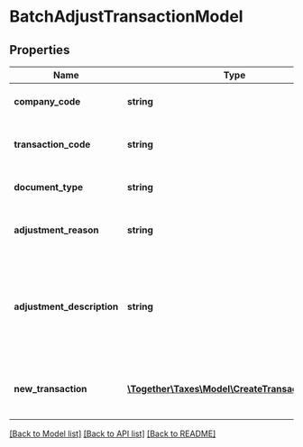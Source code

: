 # BatchAdjustTransactionModel

## Properties
Name | Type | Description | Notes
------------ | ------------- | ------------- | -------------
**company_code** | **string** | Specifies the code of the company for this transaction. | 
**transaction_code** | **string** | Please specify the transaction code of the transacion to void. | 
**document_type** | **string** | Specifies the type of document to void. | [optional] 
**adjustment_reason** | **string** | A reason code indicating why this adjustment was made | 
**adjustment_description** | **string** | If the AdjustmentReason is \&quot;Other\&quot;, specify the reason here.                This is required when the AdjustmentReason is 8 (Other). | [optional] 
**new_transaction** | [**\Together\Taxes\Model\CreateTransactionModel**](CreateTransactionModel.md) | Replace the current transaction with tax data calculated for this new transaction | 

[[Back to Model list]](../README.md#documentation-for-models) [[Back to API list]](../README.md#documentation-for-api-endpoints) [[Back to README]](../README.md)


